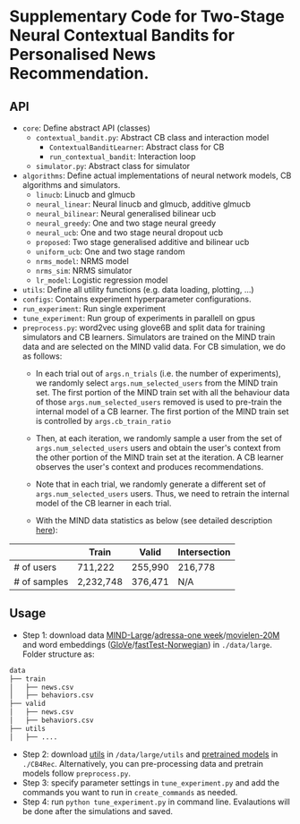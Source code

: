 # Supplementary Code for Two-Stage Neural Contextual Bandits for Personalised News Recommendation.

## API 

* `core`: Define abstract API (classes)  
  * `contextual_bandit.py`: Abstract CB class and interaction model  
    * `ContextualBanditLearner`: Abstract class for CB 
    * `run_contextual_bandit`: Interaction loop 
  * `simulator.py`: Abstract class for simulator 
* `algorithms`: Define actual implementations of neural network models, CB algorithms and simulators.  
  * `linucb`: Linucb and glmucb
  * `neural_linear`: Neural linucb and glmucb, additive glmucb
  * `neural_bilinear`: Neural generalised bilinear ucb
  * `neural_greedy`: One and two stage neural greedy 
  * `neural_ucb`: One and two stage neural dropout ucb
  * `proposed`: Two stage generalised additive and bilinear ucb
  * `uniform_ucb`: One and two stage random
  * `nrms_model`: NRMS model 
  * `nrms_sim`: NRMS simulator
  * `lr_model`: Logistic regression model
* `utils`: Define all utility functions (e.g. data loading, plotting, ...)  
* `configs`: Contains experiment hyperparameter configurations. 
* `run_experiment`: Run single experiment
* `tune_experiment`: Run group of experiments in parallell on gpus
* `preprocess.py`: word2vec using glove6B and split data for training simulators and CB learners. Simulators are trained on the MIND train data and are selected on the MIND valid data. For CB simulation, we do as follows: 
    * In each trial out of `args.n_trials` (i.e. the number of experiments), we randomly select `args.num_selected_users` from the MIND train set. The first portion of the MIND train set with all the behaviour data of those `args.num_selected_users` removed is used to pre-train the internal model of a CB learner. The first portion of the MIND train set is controlled by `args.cb_train_ratio`
    * Then, at each iteration, we randomly sample a user from the set of `args.num_selected_users` users and obtain the user's context from the other portion of the MIND train set at the iteration. A CB learner observes the user's context and produces recommendations. 
    * Note that in each trial, we randomly generate a different set of `args.num_selected_users` users. Thus, we need to retrain the internal model of the CB learner in each trial. 

    * With the MIND data statistics as below (see detailed description [here](https://docs.microsoft.com/en-us/azure/open-datasets/dataset-microsoft-news?tabs=azureml-opendatasets)): 

|             | Train       | Valid   | Intersection | 
| ----------- | ----------- |---------|--------------|
| # of users  | 711,222     |  255,990|216,778       |
| # of samples| 2,232,748   |  376,471|N/A           |



## Usage 

- Step 1: download data [MIND-Large](https://msnews.github.io/)/[adressa-one week](https://reclab.idi.ntnu.no/dataset/)/[movielen-20M](https://www.kaggle.com/datasets/grouplens/movielens-20m-dataset) and word embeddings ([GloVe](https://nlp.stanford.edu/projects/glove/)/[fastTest-Norwegian](https://dl.fbaipublicfiles.com/fasttext/vectors-crawl/cc.nn.300.vec.gz)) in `./data/large`. Folder structure as:
```bash
data
├── train
│   ├── news.csv             
│   ├── behaviors.csv
├── valid                   
│   ├── news.csv             
│   ├── behaviors.csv
├── utils                   
│   ├── ....
```
- Step 2: download [utils](https://release.after.accept) in `/data/large/utils` and [pretrained models](https://release.after.accept) in `./CB4Rec`. Alternatively, you can pre-processing data and pretrain models follow `preprocess.py`.
- Step 3: specify parameter settings in `tune_experiment.py` and add the commands you want to run in `create_commands` as needed. 
- Step 4: run `python tune_experiment.py` in command line. Evalautions will be done after the simulations and saved.